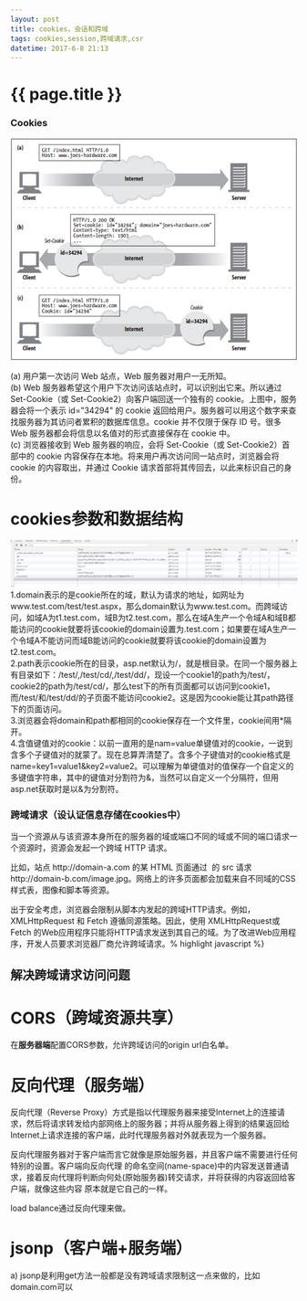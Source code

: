 ```yaml
---
layout: post
title: cookies，会话和跨域
tags: cookies,session,跨域请求,csr
datetime: 2017-6-8 21:13
---
```


{{ page.title }}
================

### Cookies
<img src="/assets/img/set-cookies.png" />
<p>
(a) 用户第一次访问 Web 站点，Web 服务器对用户一无所知。<br/>
(b) Web 服务器希望这个用户下次访问该站点时，可以识别出它来。所以通过 Set-Cookie（或 Set-Cookie2）向客户端回送一个独有的 cookie。上图中，服务器会将一个表示 id="34294" 的 cookie 返回给用户。服务器可以用这个数字来查找服务器为其访问者累积的数据库信息。cookie 并不仅限于保存 ID 号。很多 Web 服务器都会将信息以名值对的形式直接保存在 cookie 中。<br/>
(c) 浏览器接收到 Web 服务器的响应，会将 Set-Cookie（或 Set-Cookie2）首部中的 cookie 内容保存在本地。将来用户再次访问同一站点时，浏览器会将 cookie 的内容取出，并通过 Cookie 请求首部将其传回去，以此来标识自己的身份。<br/>
</p>

# cookies参数和数据结构
<img src="/assets/img/cookie-sample.png" />
1.domain表示的是cookie所在的域，默认为请求的地址，如网址为www.test.com/test/test.aspx，那么domain默认为www.test.com。而跨域访问，如域A为t1.test.com，域B为t2.test.com，那么在域A生产一个令域A和域B都能访问的cookie就要将该cookie的domain设置为.test.com；如果要在域A生产一个令域A不能访问而域B能访问的cookie就要将该cookie的domain设置为t2.test.com。<br/>
2.path表示cookie所在的目录，asp.net默认为/，就是根目录。在同一个服务器上有目录如下：/test/,/test/cd/,/test/dd/，现设一个cookie1的path为/test/，cookie2的path为/test/cd/，那么test下的所有页面都可以访问到cookie1，而/test/和/test/dd/的子页面不能访问cookie2。这是因为cookie能让其path路径下的页面访问。<br/>
3.浏览器会将domain和path都相同的cookie保存在一个文件里，cookie间用*隔开。<br/>
4.含值键值对的cookie：以前一直用的是nam=value单键值对的cookie，一说到含多个子键值对的就蒙了。现在总算弄清楚了。含多个子键值对的cookie格式是name=key1=value1&key2=value2。可以理解为单键值对的值保存一个自定义的多键值字符串，其中的键值对分割符为&，当然可以自定义一个分隔符，但用asp.net获取时是以&为分割符。<br/>

### 跨域请求（设认证信息存储在cookies中）
<p>
当一个资源从与该资源本身所在的服务器的域或端口不同的域或不同的端口请求一个资源时，资源会发起一个跨域 HTTP 请求。
</p>
<p>
比如，站点 http://domain-a.com 的某 HTML 页面通过 <img> 的 src 请求 http://domain-b.com/image.jpg。网络上的许多页面都会加载来自不同域的CSS样式表，图像和脚本等资源。
</p>
<p>
出于安全考虑，浏览器会限制从脚本内发起的跨域HTTP请求。例如，XMLHttpRequest 和 Fetch 遵循<a src="https://developer.mozilla.org/zh-CN/docs/Web/Security/Same-origin_policy">同源策略</a>。因此，使用 XMLHttpRequest或 Fetch 的Web应用程序只能将HTTP请求发送到其自己的域。为了改进Web应用程序，开发人员要求浏览器厂商允许跨域请求。% highlight javascript %}
</p>

## 解决跨域请求访问问题
# CORS（跨域资源共享）
在<strong>服务器端</strong>配置CORS参数，允许跨域访问的origin url白名单。

# 反向代理（服务端）
<p>
反向代理（Reverse Proxy）方式是指以代理服务器来接受Internet上的连接请求，然后将请求转发给内部网络上的服务器；并将从服务器上得到的结果返回给Internet上请求连接的客户端，此时代理服务器对外就表现为一个服务器。
</p>
<p>
反向代理服务器对于客户端而言它就像是原始服务器，并且客户端不需要进行任何特别的设置。客户端向反向代理 的命名空间(name-space)中的内容发送普通请求，接着反向代理将判断向何处(原始服务器)转交请求，并将获得的内容返回给客户端，就像这些内容 原本就是它自己的一样。
</p>
<p>
load balance通过反向代理来做。
</p>

# jsonp（客户端+服务端）
a) jsonp是利用get方法一般都是没有跨域请求限制这一点来做的，比如domain.com可以<script src="www.google.com/some/script.js" />来引入别的domain的js/img或者css资源。所以jsonp只支持http get方法.<br/>
b) jsonp要求在ajax请求中url?后加入key为callback，value为callback_function的参数。<br/>
c) 服务端返回的数据需要把json数据包装到callback_function里边。<br/>
比如:<br/>
服务器返回的数据是{ trans_count: 1000 }，那序列化返回给客户端的数据就是"callback_function({trans_count: 1000}"<br/>
最后客户端获取到数据之后就直接调用预先在客户端定义好的函数callback_function()处理{trans_count: 1000}。<br/>
{% highlight javascript %}
    $.ajax({
        url:"http://crossdomain.com/services.php",
        dataType:'jsonp',
        data:'',
        jsonp:'callback',
        success:function(result) {
            for(var i in result) {
                alert(i+":"+result[i]);//循环输出a:1,b:2,etc.
            }
        },
        timeout:3000
    });
{% endhighlight %}
<p>
jsonp来获取domainA的session_id，然后客户端用callback_function set cookie把，session_id设置到domainB的cookies里，
那跨域访问（Ajax/request）的时候，cookie就带着session_id信息，如果domainB和domainA使用同一个session系统，就能获取用户信息。
或者把用户名存放在cookie里。
</P>
